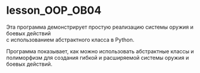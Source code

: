 # lesson_OOP_OB04
Эта программа демонстрирует простую реализацию системы оружия и боевых действий  
с использованием абстрактного класса в Python.
 
Программа показывает, как можно использовать абстрактные классы и полиморфизм для 
создания гибкой и расширяемой системы оружия и боевых действий.